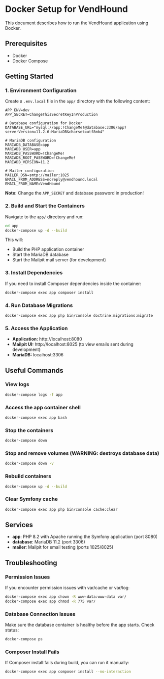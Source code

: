 # Docker Setup for VendHound

This document describes how to run the VendHound application using Docker.

## Prerequisites

- Docker
- Docker Compose

## Getting Started

### 1. Environment Configuration

Create a `.env.local` file in the `app/` directory with the following content:

```env
APP_ENV=dev
APP_SECRET=ChangeThisSecretKeyInProduction

# Database configuration for Docker
DATABASE_URL="mysql://app:!ChangeMe!@database:3306/app?serverVersion=11.2.6-MariaDB&charset=utf8mb4"

# MariaDB configuration
MARIADB_DATABASE=app
MARIADB_USER=app
MARIADB_PASSWORD=!ChangeMe!
MARIADB_ROOT_PASSWORD=!ChangeMe!
MARIADB_VERSION=11.2

# Mailer configuration
MAILER_DSN=smtp://mailer:1025
EMAIL_FROM_ADDRESS=noreply@vendhound.local
EMAIL_FROM_NAME=VendHound
```

**Note:** Change the `APP_SECRET` and database password in production!

### 2. Build and Start the Containers

Navigate to the `app/` directory and run:

```bash
cd app
docker-compose up -d --build
```

This will:
- Build the PHP application container
- Start the MariaDB database
- Start the Mailpit mail server (for development)

### 3. Install Dependencies

If you need to install Composer dependencies inside the container:

```bash
docker-compose exec app composer install
```

### 4. Run Database Migrations

```bash
docker-compose exec app php bin/console doctrine:migrations:migrate
```

### 5. Access the Application

- **Application:** http://localhost:8080
- **Mailpit UI:** http://localhost:8025 (to view emails sent during development)
- **MariaDB:** localhost:3306

## Useful Commands

### View logs
```bash
docker-compose logs -f app
```

### Access the app container shell
```bash
docker-compose exec app bash
```

### Stop the containers
```bash
docker-compose down
```

### Stop and remove volumes (WARNING: destroys database data)
```bash
docker-compose down -v
```

### Rebuild containers
```bash
docker-compose up -d --build
```

### Clear Symfony cache
```bash
docker-compose exec app php bin/console cache:clear
```

## Services

- **app**: PHP 8.2 with Apache running the Symfony application (port 8080)
- **database**: MariaDB 11.2 (port 3306)
- **mailer**: Mailpit for email testing (ports 1025/8025)

## Troubleshooting

### Permission Issues

If you encounter permission issues with var/cache or var/log:

```bash
docker-compose exec app chown -R www-data:www-data var/
docker-compose exec app chmod -R 775 var/
```

### Database Connection Issues

Make sure the database container is healthy before the app starts. Check status:

```bash
docker-compose ps
```

### Composer Install Fails

If Composer install fails during build, you can run it manually:

```bash
docker-compose exec app composer install --no-interaction
```

